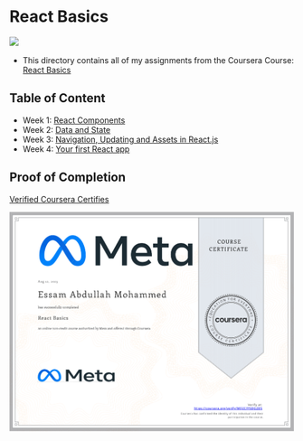 # React Basics

<img src="../logo.avif">

- This directory contains all of my assignments from the Coursera Course: [React Basics](https://www.coursera.org/learn/react-basics)

## Table of Content
  - Week 1: [React Components](https://github.com/x39OME/Meta-React-Native-Specialization/tree/main/4%20-%20React%20Basics/Week%201%20-%20React%20Components)
  - Week 2: [Data and State](https://github.com/x39OME/Meta-React-Native-Specialization/tree/main/4%20-%20React%20Basics/Week%202%20-%20Data%20and%20State)
  - Week 3: [Navigation, Updating and Assets in React.js](https://github.com/x39OME/Meta-React-Native-Specialization/tree/main/4%20-%20React%20Basics/Week%203%20-%20Navigation%2C%20Updating%20and%20Assets%20in%20React.js)
  - Week 4: [Your first React app](https://github.com/x39OME/Meta-React-Native-Specialization/tree/main/4%20-%20React%20Basics/Week%204%20-%20Your%20first%20React%20app/calculator-app)

## Proof of Completion

<a href="https://www.coursera.org/account/accomplishments/certificate/MQ2CFF5DG2D5"> Verified Coursera Certifies</a>

<img src="./certificate.png" alt="certificate">
